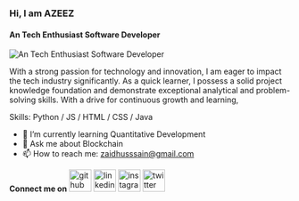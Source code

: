 ### Hi, I am **AZEEZ**
#### An Tech Enthusiast Software Developer
![An Tech Enthusiast Software Developer](https://repository-images.githubusercontent.com/588181932/e36ec678-7984-4cdd-8e4c-a3932772ff8e)

With a strong passion for technology and innovation, I am eager to impact the tech industry significantly. As a quick learner, I possess a solid project knowledge foundation and demonstrate exceptional analytical and problem-solving skills. With a drive for continuous growth and learning,

Skills: Python / JS / HTML / CSS / Java

- 🌱 I’m currently learning Quantitative Development 
- 💬 Ask me about Blockchain 
- 📫 How to reach me: zaidhusssain@gmail.com 

**Connect me on**
[<img src='https://cdn.jsdelivr.net/npm/simple-icons@3.0.1/icons/github.svg' alt='github' height='40'>](https://github.com/https://github.com/mohammmed-azeez)  [<img src='https://cdn.jsdelivr.net/npm/simple-icons@3.0.1/icons/linkedin.svg' alt='linkedin' height='40'>](https://www.linkedin.com/in/https://www.linkedin.com/in/mohammed-azeez//)  [<img src='https://cdn.jsdelivr.net/npm/simple-icons@3.0.1/icons/instagram.svg' alt='instagram' height='40'>](https://www.instagram.com/https://www.instagram.com/mohammmed_azeez//)  [<img src='https://cdn.jsdelivr.net/npm/simple-icons@3.0.1/icons/twitter.svg' alt='twitter' height='40'>](https://twitter.com/https://twitter.com/mohammmed_azeez)  

